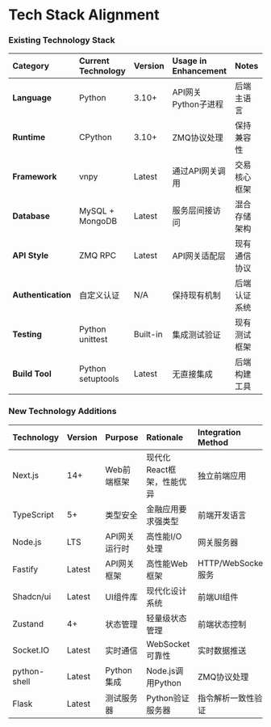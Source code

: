 # Tech Stack Alignment

### Existing Technology Stack

| Category           | Current Technology | Version     | Usage in Enhancement | Notes     |
| :----------------- | :----------------- | :---------- | :------------------- | :-------- |
| **Language**       | Python             | 3.10+       | API网关Python子进程 | 后端主语言 |
| **Runtime**        | CPython            | 3.10+       | ZMQ协议处理         | 保持兼容性 |
| **Framework**      | vnpy               | Latest      | 通过API网关调用     | 交易核心框架 |
| **Database**       | MySQL + MongoDB    | Latest      | 服务层间接访问       | 混合存储架构 |
| **API Style**      | ZMQ RPC            | Latest      | API网关适配层       | 现有通信协议 |
| **Authentication** | 自定义认证          | N/A         | 保持现有机制        | 后端认证系统 |
| **Testing**        | Python unittest    | Built-in    | 集成测试验证        | 现有测试框架 |
| **Build Tool**     | Python setuptools  | Latest      | 无直接集成          | 后端构建工具 |

### New Technology Additions

| Technology   | Version     | Purpose     | Rationale     | Integration Method |
| :----------- | :---------- | :---------- | :------------ | :----------------- |
| Next.js      | 14+         | Web前端框架  | 现代化React框架，性能优异 | 独立前端应用 |
| TypeScript   | 5+          | 类型安全     | 金融应用要求强类型 | 前端开发语言 |
| Node.js      | LTS         | API网关运行时 | 高性能I/O处理 | 网关服务器 |
| Fastify      | Latest      | API网关框架  | 高性能Web框架 | HTTP/WebSocket服务 |
| Shadcn/ui    | Latest      | UI组件库     | 现代化设计系统 | 前端UI组件 |
| Zustand      | 4+          | 状态管理     | 轻量级状态管理 | 前端状态控制 |
| Socket.IO    | Latest      | 实时通信     | WebSocket可靠性 | 实时数据推送 |
| python-shell | Latest      | Python集成   | Node.js调用Python | ZMQ协议处理 |
| Flask        | Latest      | 测试服务器   | Python验证服务器 | 指令解析一致性验证 |
